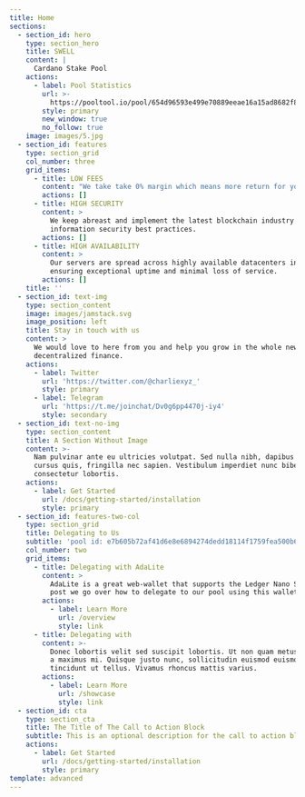 ```yaml
---
title: Home
sections:
  - section_id: hero
    type: section_hero
    title: SWELL
    content: |
      Cardano Stake Pool
    actions:
      - label: Pool Statistics
        url: >-
          https://pooltool.io/pool/654d96593e499e70889eeae16a15ad8682f8349fd1b77726bbbf8a6d/epochs
        style: primary
        new_window: true
        no_follow: true
    image: images/5.jpg
  - section_id: features
    type: section_grid
    col_number: three
    grid_items:
      - title: LOW FEES
        content: "We take take 0% margin which means more return for you.\_\n\n"
        actions: []
      - title: HIGH SECURITY
        content: >
          We keep abreast and implement the latest blockchain industry
          information security best practices.
        actions: []
      - title: HIGH AVAILABILITY
        content: >
          Our servers are spread across highly available datacenters in Europe 
          ensuring exceptional uptime and minimal loss of service.
        actions: []
    title: ''
  - section_id: text-img
    type: section_content
    image: images/jamstack.svg
    image_position: left
    title: Stay in touch with us
    content: >
      We would love to here from you and help you grow in the whole new world of
      decentralized finance.
    actions:
      - label: Twitter
        url: 'https://twitter.com/@charliexyz_'
        style: primary
      - label: Telegram
        url: 'https://t.me/joinchat/Dv0g6pp4470j-iy4'
        style: secondary
  - section_id: text-no-img
    type: section_content
    title: A Section Without Image
    content: >-
      Nam pulvinar ante eu ultricies volutpat. Sed nulla nibh, dapibus sit amet
      cursus quis, fringilla nec sapien. Vestibulum imperdiet nunc bibendum
      consectetur lobortis.
    actions:
      - label: Get Started
        url: /docs/getting-started/installation
        style: primary
  - section_id: features-two-col
    type: section_grid
    title: Delegating to Us
    subtitle: 'pool id: e7b605b72af41d6e8e6894274dedd18114f1759fea500b6d07031535'
    col_number: two
    grid_items:
      - title: Delegating with AdaLite
        content: >
          AdaLite is a great web-wallet that supports the Ledger Nano S. In this
          post we go over how to delegate to our pool using this wallet.
        actions:
          - label: Learn More
            url: /overview
            style: link
      - title: Delegating with
        content: >-
          Donec lobortis velit sed suscipit lobortis. Ut non quam metus. Nullam
          a maximus mi. Quisque justo nunc, sollicitudin euismod euismod at,
          tincidunt ut tellus. Vivamus rhoncus mattis varius.
        actions:
          - label: Learn More
            url: /showcase
            style: link
  - section_id: cta
    type: section_cta
    title: The Title of The Call to Action Block
    subtitle: This is an optional description for the call to action block.
    actions:
      - label: Get Started
        url: /docs/getting-started/installation
        style: primary
template: advanced
---
```

